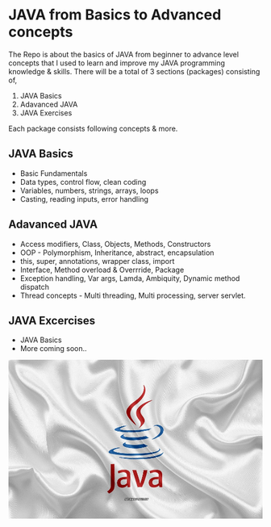 # JAVA from Basics to Advanced concepts

The Repo is about the basics of JAVA from beginner to advance level concepts that I used to learn and improve my JAVA programming knowledge & skills. There will be a total of 3 sections (packages) consisting of,
1. JAVA Basics
2. Adavanced JAVA
3. JAVA Exercises

Each package consists following concepts & more.

## JAVA Basics
- Basic Fundamentals
- Data types, control flow, clean coding
- Variables, numbers, strings, arrays, loops
- Casting, reading inputs, error handling

## Adavanced JAVA
- Access modifiers, Class, Objects, Methods, Constructors
- OOP - Polymorphism, Inheritance, abstract, encapsulation
- this, super, annotations, wrapper class, import
- Interface, Method overload & Overrride, Package
- Exception handling, Var args, Lamda, Ambiquity, Dynamic method dispatch
- Thread concepts - Multi threading, Multi processing, server servlet.

## JAVA Excercises
- JAVA Basics
- More coming soon..

![preview img](/preview.jpg)

